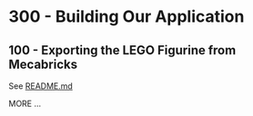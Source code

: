 # 300 - Building Our Application

## 100 - Exporting the LEGO Figurine from Mecabricks

See [README.md](./100/README.md)


MORE ...
